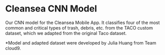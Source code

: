 # Cleansea CNN Model

Our CNN model for the Cleansea Mobile App. It classifies four of the most common and critical types of trash, debris, etc. from the TACO custom dataset, which we adapted from the original Taco dataset.<br>

*Model and adapted dataset were developed by Julia Huang from Team cloud9.
